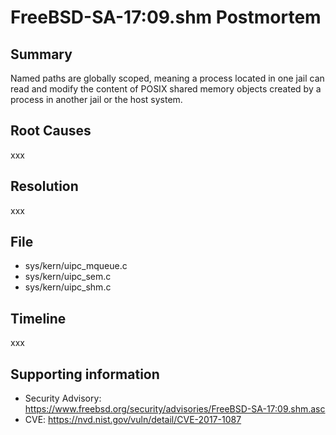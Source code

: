 # FreeBSD-SA-17:09.shm Postmortem

## Summary

Named paths are globally scoped, meaning a process located in one jail can read and modify the content of POSIX shared memory objects created by a process in another jail or the host system.

## Root Causes

xxx

## Resolution

xxx

## File

* sys/kern/uipc_mqueue.c
* sys/kern/uipc_sem.c
* sys/kern/uipc_shm.c

## Timeline

xxx

## Supporting information

* Security Advisory: https://www.freebsd.org/security/advisories/FreeBSD-SA-17:09.shm.asc
* CVE: https://nvd.nist.gov/vuln/detail/CVE-2017-1087
